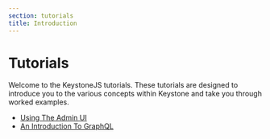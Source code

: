 ```yaml
---
section: tutorials
title: Introduction
---
```


# Tutorials

Welcome to the KeystoneJS tutorials. These tutorials are designed to introduce you to the various concepts within Keystone and take you through worked examples.

- [Using The Admin UI](./admin-ui)
- [An Introduction To GraphQL](./intro-to-graphql)
